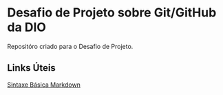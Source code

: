 # Desafio de Projeto sobre Git/GitHub da DIO
Repositóro criado para o Desafio de Projeto.

## Links Úteis
[Sintaxe Básica Markdown](https://www.markdownguide.org/basic-syntax/)
